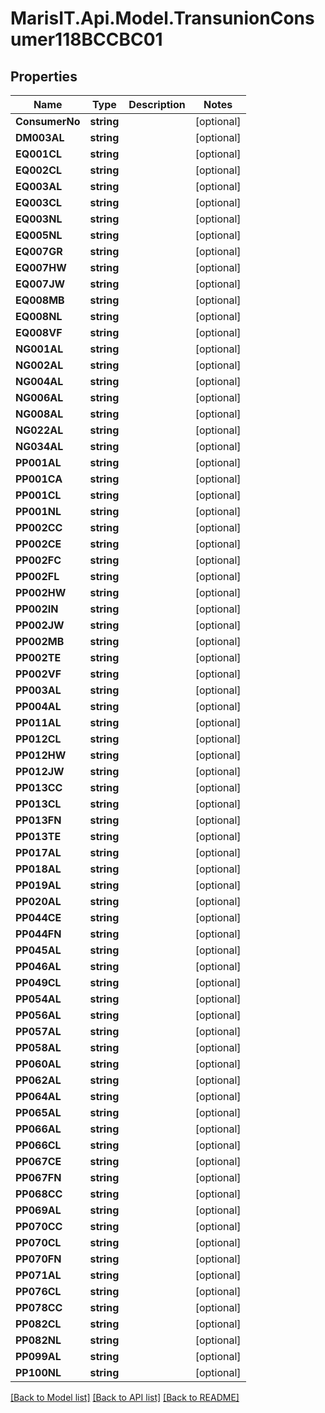 
# MarisIT.Api.Model.TransunionConsumer118BCCBC01

## Properties

Name | Type | Description | Notes
------------ | ------------- | ------------- | -------------
**ConsumerNo** | **string** |  | [optional] 
**DM003AL** | **string** |  | [optional] 
**EQ001CL** | **string** |  | [optional] 
**EQ002CL** | **string** |  | [optional] 
**EQ003AL** | **string** |  | [optional] 
**EQ003CL** | **string** |  | [optional] 
**EQ003NL** | **string** |  | [optional] 
**EQ005NL** | **string** |  | [optional] 
**EQ007GR** | **string** |  | [optional] 
**EQ007HW** | **string** |  | [optional] 
**EQ007JW** | **string** |  | [optional] 
**EQ008MB** | **string** |  | [optional] 
**EQ008NL** | **string** |  | [optional] 
**EQ008VF** | **string** |  | [optional] 
**NG001AL** | **string** |  | [optional] 
**NG002AL** | **string** |  | [optional] 
**NG004AL** | **string** |  | [optional] 
**NG006AL** | **string** |  | [optional] 
**NG008AL** | **string** |  | [optional] 
**NG022AL** | **string** |  | [optional] 
**NG034AL** | **string** |  | [optional] 
**PP001AL** | **string** |  | [optional] 
**PP001CA** | **string** |  | [optional] 
**PP001CL** | **string** |  | [optional] 
**PP001NL** | **string** |  | [optional] 
**PP002CC** | **string** |  | [optional] 
**PP002CE** | **string** |  | [optional] 
**PP002FC** | **string** |  | [optional] 
**PP002FL** | **string** |  | [optional] 
**PP002HW** | **string** |  | [optional] 
**PP002IN** | **string** |  | [optional] 
**PP002JW** | **string** |  | [optional] 
**PP002MB** | **string** |  | [optional] 
**PP002TE** | **string** |  | [optional] 
**PP002VF** | **string** |  | [optional] 
**PP003AL** | **string** |  | [optional] 
**PP004AL** | **string** |  | [optional] 
**PP011AL** | **string** |  | [optional] 
**PP012CL** | **string** |  | [optional] 
**PP012HW** | **string** |  | [optional] 
**PP012JW** | **string** |  | [optional] 
**PP013CC** | **string** |  | [optional] 
**PP013CL** | **string** |  | [optional] 
**PP013FN** | **string** |  | [optional] 
**PP013TE** | **string** |  | [optional] 
**PP017AL** | **string** |  | [optional] 
**PP018AL** | **string** |  | [optional] 
**PP019AL** | **string** |  | [optional] 
**PP020AL** | **string** |  | [optional] 
**PP044CE** | **string** |  | [optional] 
**PP044FN** | **string** |  | [optional] 
**PP045AL** | **string** |  | [optional] 
**PP046AL** | **string** |  | [optional] 
**PP049CL** | **string** |  | [optional] 
**PP054AL** | **string** |  | [optional] 
**PP056AL** | **string** |  | [optional] 
**PP057AL** | **string** |  | [optional] 
**PP058AL** | **string** |  | [optional] 
**PP060AL** | **string** |  | [optional] 
**PP062AL** | **string** |  | [optional] 
**PP064AL** | **string** |  | [optional] 
**PP065AL** | **string** |  | [optional] 
**PP066AL** | **string** |  | [optional] 
**PP066CL** | **string** |  | [optional] 
**PP067CE** | **string** |  | [optional] 
**PP067FN** | **string** |  | [optional] 
**PP068CC** | **string** |  | [optional] 
**PP069AL** | **string** |  | [optional] 
**PP070CC** | **string** |  | [optional] 
**PP070CL** | **string** |  | [optional] 
**PP070FN** | **string** |  | [optional] 
**PP071AL** | **string** |  | [optional] 
**PP076CL** | **string** |  | [optional] 
**PP078CC** | **string** |  | [optional] 
**PP082CL** | **string** |  | [optional] 
**PP082NL** | **string** |  | [optional] 
**PP099AL** | **string** |  | [optional] 
**PP100NL** | **string** |  | [optional] 

[[Back to Model list]](../README.md#documentation-for-models)
[[Back to API list]](../README.md#documentation-for-api-endpoints)
[[Back to README]](../README.md)

